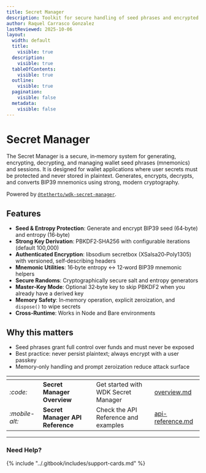 ```yaml
---
title: Secret Manager
description: Toolkit for secure handling of seed phrases and encrypted payloads
author: Raquel Carrasco Gonzalez
lastReviewed: 2025-10-06
layout:
  width: default
  title:
    visible: true
  description:
    visible: true
  tableOfContents:
    visible: true
  outline:
    visible: true
  pagination:
    visible: false
  metadata:
    visible: false
---
```


# Secret Manager

The Secret Manager is a secure, in‑memory system for generating, encrypting, decrypting, and managing wallet seed phrases (mnemonics) and sessions. It is designed for wallet applications where user secrets must be protected and never stored in plaintext. Generates, encrypts, decrypts, and converts BIP39 mnemonics using strong, modern cryptography.

Powered by [`@tetherto/wdk-secret-manager`](https://github.com/tetherto/wdk-secret-manager).

## Features

- **Seed & Entropy Protection**: Generate and encrypt BIP39 seed (64‑byte) and entropy (16‑byte)
- **Strong Key Derivation**: PBKDF2‑SHA256 with configurable iterations (default 100,000)
- **Authenticated Encryption**: libsodium secretbox (XSalsa20‑Poly1305) with versioned, self‑describing headers
- **Mnemonic Utilities**: 16‑byte entropy ↔ 12‑word BIP39 mnemonic helpers
- **Secure Randoms**: Cryptographically secure salt and entropy generators
- **Master‑Key Mode**: Optional 32‑byte key to skip PBKDF2 when you already have a derived key
- **Memory Safety**: In‑memory operation, explicit zeroization, and `dispose()` to wipe secrets
- **Cross‑Runtime**: Works in Node and Bare environments

## Why this matters

- Seed phrases grant full control over funds and must never be exposed
- Best practice: never persist plaintext; always encrypt with a user passkey
- Memory‑only handling and prompt zeroization reduce attack surface



<table data-card-size="large" data-view="cards">
	<thead>
		<tr>
			<th></th>
			<th></th>
			<th></th>
			<th data-hidden data-card-target data-type="content-ref"></th>
		</tr>
	</thead>
	<tbody>
		<tr>
			<td>
				<i class="fa-code">:code:</i>
			</td>
			<td>
				<strong>Secret Manager Overview</strong>
			</td>
			<td>Get started with WDK Secret Manager</td>
			<td>
				<a href="./overview.md">overview.md</a>
			</td>
		</tr>
		<tr>
			<td>
				<i class="fa-mobile-alt">:mobile-alt:</i>
			</td>
			<td>
				<strong>Secret Manager API Reference</strong>
			</td>
			<td>Check the API Reference and examples</td>
			<td>
				<a href="./api-reference.md">api-reference.md</a>
			</td>
		</tr>
	</tbody>
</table>


***

### Need Help?

{% include "../.gitbook/includes/support-cards.md" %}

